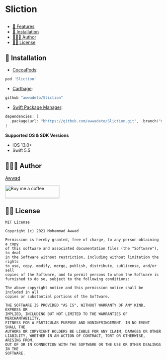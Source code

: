 # Sliction

##
- [🌟 Features](#-features)
- [📲 Installation](#-installation)
- [👨🏻‍💻 Author](#-author)
- [👮🏻 License](#-license)

## 📲 Installation

* [CocoaPods](https://guides.cocoapods.org/using/using-cocoapods.html):

```ruby
pod 'Sliction'
```

* [Carthage](https://github.com/Carthage/Carthage):

```ruby
github "awwadeto/Sliction"
```

* [Swift Package Manager](https://swift.org/package-manager/):

```swift
dependencies: [
  .package(url: "bhttps://github.com/awwadeto/Sliction.git", .branch("main"))
]
```

**Supported OS & SDK Versions**

* iOS 13.0+
* Swift 5.5

## 👨🏻‍💻 Author

[Awwad](http://www.twitter.com/awwadeto)

<a class="bmc-button" target="_blank" href="https://www.buymeacoffee.com/awwadeto"><img src="https://www.buymeacoffee.com/assets/img/custom_images/orange_img.png" alt="Buy me a coffee" style="height: 41px !important;width: 174px !important;box-shadow: 0px 3px 2px 0px rgba(190, 190, 190, 0.5) !important;-webkit-box-shadow: 0px 3px 2px 0px rgba(190, 190, 190, 0.5) !important;"><span style="margin-left:5px"></span></a>


## 👮🏻 License

```
MIT License

Copyright (c) 2021 Mohammad Awwad

Permission is hereby granted, free of charge, to any person obtaining a copy
of this software and associated documentation files (the "Software"), to deal
in the Software without restriction, including without limitation the rights
to use, copy, modify, merge, publish, distribute, sublicense, and/or sell
copies of the Software, and to permit persons to whom the Software is
furnished to do so, subject to the following conditions:

The above copyright notice and this permission notice shall be included in all
copies or substantial portions of the Software.

THE SOFTWARE IS PROVIDED "AS IS", WITHOUT WARRANTY OF ANY KIND, EXPRESS OR
IMPLIED, INCLUDING BUT NOT LIMITED TO THE WARRANTIES OF MERCHANTABILITY,
FITNESS FOR A PARTICULAR PURPOSE AND NONINFRINGEMENT. IN NO EVENT SHALL THE
AUTHORS OR COPYRIGHT HOLDERS BE LIABLE FOR ANY CLAIM, DAMAGES OR OTHER
LIABILITY, WHETHER IN AN ACTION OF CONTRACT, TORT OR OTHERWISE, ARISING FROM,
OUT OF OR IN CONNECTION WITH THE SOFTWARE OR THE USE OR OTHER DEALINGS IN THE
SOFTWARE.
```
